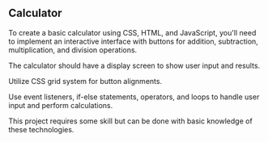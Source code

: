 **Calculator**
---------------------------------------------------------------------------------------------
To create a basic calculator using CSS, HTML, and JavaScript, you'll need to implement an
interactive interface with buttons for addition, subtraction, multiplication, and division
operations. 

The calculator should have a display screen to show user input and results. 

Utilize CSS grid system for button alignments. 

Use event listeners, if-else statements, operators, and loops to handle user input and perform calculations. 

This project requires some skill but can be done with basic knowledge of these technologies.
